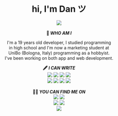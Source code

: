 <div align="center">
    <h1>hi, I'm Dan ツ</h1>
    <a href="https://ddvniele.github.io"><img src="https://img.shields.io/badge/take_a_coffee_with_me_at_the-Dan's_House_ツ-white"></a>
</div>
<div align="center">
    <br>
    <b>📂 <i>WHO AM I</i></b>
    <p>
        I'm a 19 years old developer, I studied programming<br>
        in high school and I'm now a marketing student at<br>
        UniBo (Bologna, Italy) programming as a hobbyist.<br>
        I've been working on both app and web development.
    </p>
    <b>🖋️ <i>I CAN WRITE</i></b>
    <div>
        <a href="https://github.com/ddvniele?tab=repositories&type=source"><img src="https://img.shields.io/badge/Swift-orange"></a>
        <a href="https://github.com/ddvniele?tab=repositories&type=source"><img src="https://img.shields.io/badge/SwiftUI-orange"></a>
        <a href="https://github.com/ddvniele?tab=repositories&type=source"><img src="https://img.shields.io/badge/Objective-C-orange"></a>
        <a href="https://github.com/ddvniele?tab=repositories&type=source"><img src="https://img.shields.io/badge/HTML-gray"></a><br>
        <a href="https://github.com/ddvniele?tab=repositories&type=source"><img src="https://img.shields.io/badge/CSS-blue"></a>
        <a href="https://github.com/ddvniele?tab=repositories&type=source"><img src="https://img.shields.io/badge/JavaScript-yellow"></a>
        <a href="https://github.com/ddvniele?tab=repositories&type=source"><img src="https://img.shields.io/badge/C-sharp-green"></a>
        <a href="https://github.com/ddvniele?tab=repositories&type=source"><img src="https://img.shields.io/badge/SQL-purple"></a>
    </div><br>
    <b>🕵🏻 <i>YOU CAN FIND ME ON</i></b>
    <div>
        <a href="https://twitter.com/ddvniele"><img src="https://img.shields.io/twitter/follow/ddvniele?style=social"></a>
        <a href="https://reddit.com/u/justd4n"><img src="https://img.shields.io/badge/Reddit-@justd4n-orange"></a><br>
        <a href="https://instagram.com/ddvniele"><img src="https://img.shields.io/badge/Instagram-@ddvniele-fuchsia"></a>
        <a href="https://github.com/ddvniele"><img src="https://img.shields.io/github/followers/ddvniele?label=follow&style=social"></a><br>
        <a href="https://ddvniele.github.io"><img src="https://img.shields.io/badge/Dan's_House_ツ-white"></a>
    </div>
</div>
